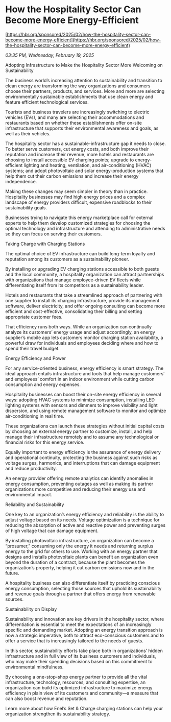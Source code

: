# How the Hospitality Sector Can Become More Energy-Efficient

[https://hbr.org/sponsored/2025/02/how-the-hospitality-sector-can-become-more-energy-efficient](https://hbr.org/sponsored/2025/02/how-the-hospitality-sector-can-become-more-energy-efficient)

*03:35 PM, Wednesday, February 19, 2025*

Adopting Infrastructure to Make the Hospitality Sector More Welcoming on Sustainability

The business world’s increasing attention to sustainability and transition to clean energy are transforming the way organizations and consumers choose their partners, products, and services. More and more are selecting environmentally sustainable establishments that use clean energy and feature efficient technological services.

Tourists and business travelers are increasingly switching to electric vehicles (EVs), and many are selecting their accommodations and restaurants based on whether these establishments offer on-site infrastructure that supports their environmental awareness and goals, as well as their vehicles.

The hospitality sector has a sustainable-infrastructure gap it needs to close. To better serve customers, cut energy costs, and both improve their reputation and increase their revenue, more hotels and restaurants are choosing to install accessible EV charging points; upgrade to energy-efficient lighting and heating, ventilation, and air-conditioning (HVAC) systems; and adopt photovoltaic and solar energy-production systems that help them cut their carbon emissions and increase their energy independence.

Making these changes may seem simpler in theory than in practice. Hospitality businesses may find high energy prices and a complex landscape of energy providers difficult, expensive roadblocks to their sustainability goals.

Businesses trying to navigate this energy marketplace call for external experts to help them develop customized strategies for choosing the optimal technology and infrastructure and attending to administrative needs so they can focus on serving their customers.

Taking Charge with Charging Stations

The optimal choice of EV infrastructure can build long-term loyalty and reputation among its customers as a sustainability pioneer.

By installing or upgrading EV charging stations accessible to both guests and the local community, a hospitality organization can attract partnerships with organizations that manage employee-driven EV fleets while differentiating itself from its competitors as a sustainability leader.

Hotels and restaurants that take a streamlined approach of partnering with one supplier to install its charging infrastructure, provide its management software, deliver electricity, and offer ongoing consulting can become more efficient and cost-effective, consolidating their billing and setting appropriate customer fees.

That efficiency runs both ways. While an organization can continually analyze its customers’ energy usage and adjust accordingly, an energy supplier’s mobile app lets customers monitor charging station availability, a powerful draw for individuals and employees deciding where and how to spend their travel budget.

Energy Efficiency and Power

For any service-oriented business, energy efficiency is smart strategy. The ideal approach entails infrastructure and tools that help manage customers’ and employees’ comfort in an indoor environment while cutting carbon consumption and energy expenses.

Hospitality businesses can boost their on-site energy efficiency in several ways: adopting HVAC systems to minimize consumption, installing LED lighting systems with sensors and dimmers to improve visibility and light dispersion, and using remote management software to monitor and optimize air-conditioning in real time.

These organizations can launch these strategies without initial capital costs by choosing an external energy partner to customize, install, and help manage their infrastructure remotely and to assume any technological or financial risks for this energy service.

Equally important to energy efficiency is the assurance of energy delivery and operational continuity, protecting the business against such risks as voltage surges, harmonics, and interruptions that can damage equipment and reduce productivity.

An energy provider offering remote analytics can identify anomalies in energy consumption, preventing outages as well as making its partner organizations more competitive and reducing their energy use and environmental impact.

Reliability and Sustainability

One key to an organization’s energy efficiency and reliability is the ability to adjust voltage based on its needs. Voltage optimization is a technique for reducing the absorption of active and reactive power and preventing surges of high voltage that can damage equipment.

By installing photovoltaic infrastructure, an organization can become a “prosumer,” consuming only the energy it needs and returning surplus energy to the grid for others to use. Working with an energy partner that designs and installs photovoltaic plants can benefit an organization even beyond the duration of a contract, because the plant becomes the organization’s property, helping it cut carbon emissions now and in the future.

A hospitality business can also differentiate itself by practicing conscious energy consumption, selecting those sources that uphold its sustainability and revenue goals through a partner that offers energy from renewable sources.

Sustainability on Display

Sustainability and innovation are key drivers in the hospitality sector, where differentiation is essential to meet the expectations of an increasingly specific and demanding market. Adopting an energy transition approach is now a strategic imperative, both to attract eco-conscious customers and to offer a service that is increasingly tailored to the needs of guests.

In this sector, sustainability efforts take place both in organizations’ hidden infrastructure and in full view of its business customers and individuals, who may make their spending decisions based on this commitment to environmental mindfulness.

By choosing a one-stop-shop energy partner to provide all the vital infrastructure, technology, resources, and consulting expertise, an organization can build its optimized infrastructure to maximize energy efficiency in plain view of its customers and community—a measure that can also boost revenue and reputation.

Learn more about how Enel’s Set & Charge charging stations can help your organization strengthen its sustainability strategy.

